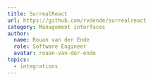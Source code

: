 ```yaml
---
title: SurrealReact
url: https://github.com/rvdende/surrealreact
category: Management interfaces
author:
  name: Rouan van der Ende
  role: Software Engineer
  avatar: rouan-van-der-ende
topics:
  - integrations
---
```


